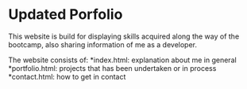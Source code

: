 # Updated Porfolio

This website is build for displaying skills acquired along the way of the bootcamp, 
also sharing information of me as a developer.

The website consists of:
*index.html: explanation about me in general
*portfolio.html: projects that has been undertaken or in process
*contact.html: how to get in contact